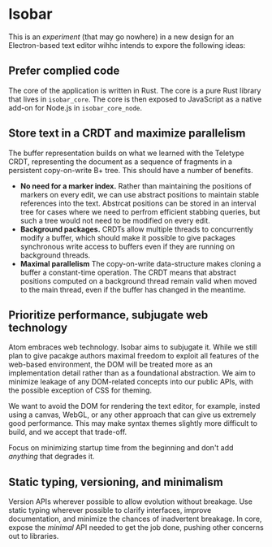 # Isobar

This is an *experiment* (that may go nowhere) in a new design for an Electron-based text editor wihhc intends to expore the following ideas:

## Prefer complied code

The core of the application is written in Rust. The core is a pure Rust library that lives in `isobar_core`. The core is then exposed to JavaScript as a native add-on for Node.js in `isobar_core_node`.

## Store text in a CRDT and maximize parallelism

The buffer representation builds on what we learned with the Teletype CRDT, representing the document as a sequence of fragments in a persistent copy-on-write B+ tree. This should have a number of benefits.

* **No need for a marker index.** Rather than maintaining the positions of markers on every edit, we can use abstract positions to maintain stable references into the text. Abstrcat positions can be stored in an interval tree for cases where we need to perfrom efficient stabbing queries, but such a tree would not need to be modified on every edit.
* **Background packages.** CRDTs allow multiple threads to concurrently modify a buffer, which should make it possible to give packages synchronous write access to buffers even if they are running on background threads.
* **Maximal parallelism** The copy-on-write data-structure makes cloning a buffer a constant-time operation. The CRDT means that abstract positions computed on a background thread remain valid when moved to the main thread, even if the buffer has changed in the meantime.

## Prioritize performance, subjugate web technology

Atom embraces web technology. Isobar aims to subjugate it. While we still plan to give pacakge authors maximal freedom to exploit all features of the web-based environment, the DOM will be treated more as an implementation detail rather than as a foundational abstraction. We aim to minimize leakage of any DOM-related concepts into our public APIs, with the possible exception of CSS for theming.

We want to avoid the DOM for rendering the text editor, for example, insted using a canvas, WebGL, or any other approach that can give us extremely good performance. This may make syntax themes slightly more difficult to build, and we accept that trade-off.

Focus on minimizing startup time from the beginning and don't add *anything* that degrades it.

## Static typing, versioning, and minimalism

Version APIs wherever possible to allow evolution without breakage. Use static typing wherever possible to clarify interfaces, improve documentation, and minimize the chances of inadvertent breakage. In core, expose the *minimal* API needed to get the job done, pushing other concerns out to libraries.
